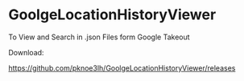 # GoolgeLocationHistoryViewer
To View and Search in .json Files form Google Takeout
 
Download:

https://github.com/pknoe3lh/GoolgeLocationHistoryViewer/releases
